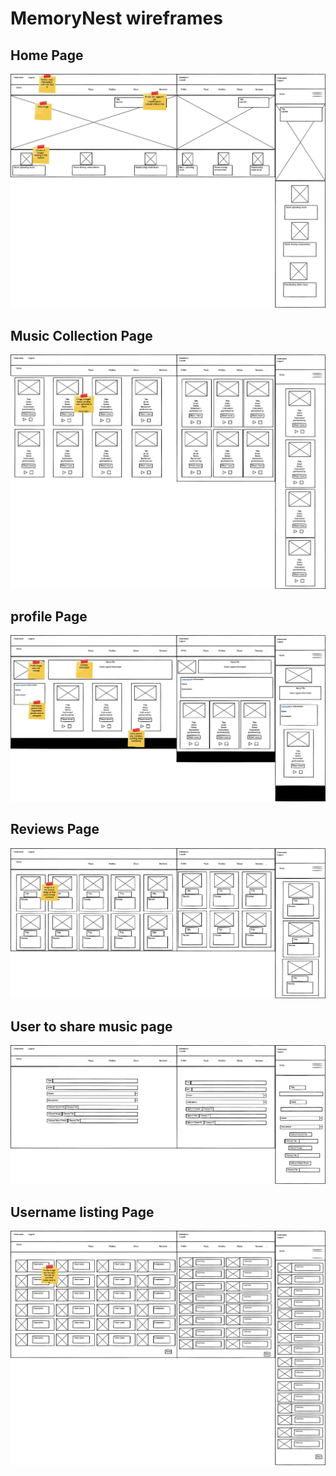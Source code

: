 # MemoryNest wireframes

## Home Page

<img src="static/images/home.png">

## Music Collection Page

<img src="static/images/Music.png">

## profile Page

<img src="static/images/Profile.png">

## Reviews Page

<img src="static/images/Review.png">

## User to share music page

<img src="static/images/Share.png">

## Username listing Page

<img src="static/images/Usernames.png">